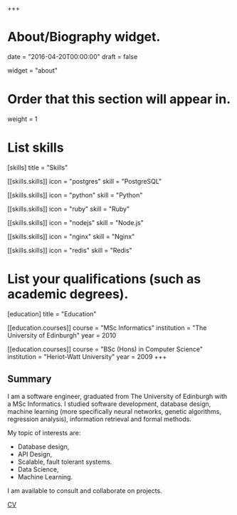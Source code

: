+++
# About/Biography widget.

date = "2016-04-20T00:00:00"
draft = false

widget = "about"

# Order that this section will appear in.
weight = 1

# List skills
[skills]
  title = "Skills"

[[skills.skills]]
  icon = "postgres"
  skill = "PostgreSQL"

[[skills.skills]]
  icon = "python"
  skill = "Python"

[[skills.skills]]
  icon = "ruby"
  skill = "Ruby"

[[skills.skills]]
  icon = "nodejs"
  skill = "Node.js"

[[skills.skills]]
  icon = "nginx"
  skill = "Nginx"

[[skills.skills]]
  icon = "redis"
  skill = "Redis"


# List your qualifications (such as academic degrees).
[education]
  title = "Education"

[[education.courses]]
  course = "MSc Informatics"
  institution = "The University of Edinburgh"
  year = 2010

[[education.courses]]
  course = "BSc (Hons) in Computer Science"
  institution = "Heriot-Watt University"
  year = 2009
+++

## Summary

I am a software engineer, graduated from The University of Edinburgh with a MSc Informatics. I studied software development, database design, machine learning (more specifically neural networks, genetic algorithms, regression analysis), information retrieval and formal methods.

My topic of interests are:

* Database design,
* API Design,
* Scalable, fault tolerant systems.
* Data Science,
* Machine Learning.

I am available to consult and collaborate on projects.

<a href="/docs/sylvain-verly-cv.pdf"><i class="fa fa-file-pdf-o" aria-hidden="true"></i> CV</a>
